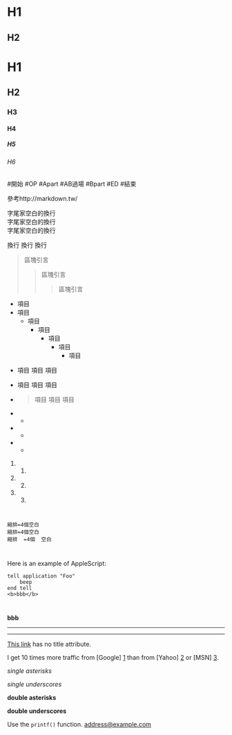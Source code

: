 H1
==
H2
--

# H1
## H2
### H3
#### H4
##### H5
###### H6



#開始
#OP
#Apart
#AB過場
#Bpart
#ED
#結束


參考http://markdown.tw/


字尾家空白的換行  
字尾家空白的換行  
字尾家空白的換行  


換行
換行
換行


>區塊引言
>>區塊引言
>>>區塊引言


* 項目
 * 項目
   * 項目
     * 項目
       * 項目
         * 項目
           * 項目



+ 項目 
  項目 
  項目

+ 項目
  項目
  項目

  
+ >項目
  >項目
  >項目
  

- -
- -
- -


1. 1.
2. 2.
3. 3.

#

    縮排=4個空白
    縮排=4個空白
    縮排  =4個  空白  
    

#
Here is an example of AppleScript:

    tell application "Foo"
        beep
    end tell
    <b>bbb</b>
#
<b>bbb</b>

***

---

[This link](http://example.net/) has no title attribute.

I get 10 times more traffic from [Google] [1] than from
[Yahoo] [2] or [MSN] [3].

  [1]: http://google.com/        "Google"
  [2]: http://search.yahoo.com/  "Yahoo Search"
  [3]: http://search.msn.com/    "MSN Search"



*single asterisks*

_single underscores_

**double asterisks**

__double underscores__

Use the `printf()` function.
<address@example.com>

